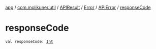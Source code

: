 [app](../../../../index.md) / [com.molikuner.util](../../../index.md) / [APIResult](../../index.md) / [Error](../index.md) / [APIError](index.md) / [responseCode](./response-code.md)

# responseCode

`val responseCode: `[`Int`](https://kotlinlang.org/api/latest/jvm/stdlib/kotlin/-int/index.html)